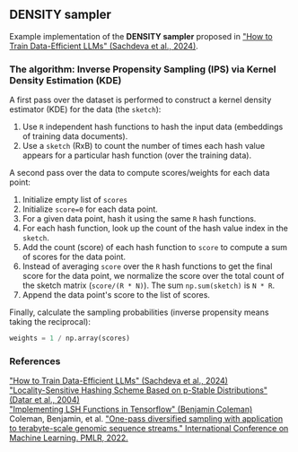 ## DENSITY sampler 

Example implementation of the **DENSITY sampler** proposed in ["How to Train Data-Efficient LLMs" (Sachdeva et al., 2024)](https://arxiv.org/abs/2402.01613). 

### The algorithm: Inverse Propensity Sampling (IPS) via Kernel Density Estimation (KDE)

A first pass over the dataset is performed to construct a kernel density estimator (KDE) for the data (the `sketch`):
1. Use `R` independent hash functions to hash the input data (embeddings of training data documents).
2. Use a `sketch` (RxB) to count the number of times each hash value appears for a particular hash function (over the training data).
 
A second pass over the data to compute scores/weights for each data point:
1. Initialize empty list of `scores`
2. Initialize `score=0` for each data point.
3. For a given data point, hash it using the same `R` hash functions.
4. For each hash function, look up the count of the hash value index in the `sketch`. 
5. Add the count (score) of each hash function to `score` to compute a sum of scores for the data point.
6. Instead of averaging `score` over the `R` hash functions to get the final score for the data point, we normalize the score over the total count of the sketch matrix (`score/(R * N)`). The sum `np.sum(sketch)` is `N * R`.
7. Append the data point's score to the list of scores.

Finally, calculate the sampling probabilities (inverse propensity means taking the reciprocal): 

```python
weights = 1 / np.array(scores)
```

### References

["How to Train Data-Efficient LLMs" (Sachdeva et al., 2024)](https://arxiv.org/abs/2402.01613)  
["Locality-Sensitive Hashing Scheme Based on p-Stable Distributions" (Datar et al., 2004)](https://www.cs.princeton.edu/courses/archive/spring05/cos598E/bib/p253-datar.pdf)  
["Implementing LSH Functions in Tensorflow" (Benjamin Coleman)](https://randorithms.com/2022/02/11/tensorflow-lsh-functions.html)  
Coleman, Benjamin, et al. ["One-pass diversified sampling with application to terabyte-scale genomic sequence streams." International Conference on Machine Learning. PMLR, 2022.](https://proceedings.mlr.press/v162/coleman22a.html)
